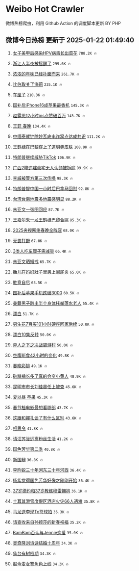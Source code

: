 # Weibo Hot Crawler 



微博热榜爬虫，利用 Github Action 的调度脚本更新 BY PHP 


## 微博今日热榜 更新于 2025-01-22 01:49:40 
1. [女子美甲后感染HPV病毒长出菜花](https://s.weibo.com/weibo?q=%23%E5%A5%B3%E5%AD%90%E7%BE%8E%E7%94%B2%E5%90%8E%E6%84%9F%E6%9F%93HPV%E7%97%85%E6%AF%92%E9%95%BF%E5%87%BA%E8%8F%9C%E8%8A%B1%23&t=31&band_rank=1&Refer=top) `788.2K 🔥` 

1. [浙江人半夜被摇醒了](https://s.weibo.com/weibo?q=%23%E6%B5%99%E6%B1%9F%E4%BA%BA%E5%8D%8A%E5%A4%9C%E8%A2%AB%E6%91%87%E9%86%92%E4%BA%86%23&t=31&band_rank=2&Refer=top) `299.6K 🔥` 

1. [浓浓的年味已经扑面而来](https://s.weibo.com/weibo?q=%23%E6%B5%93%E6%B5%93%E7%9A%84%E5%B9%B4%E5%91%B3%E5%B7%B2%E7%BB%8F%E6%89%91%E9%9D%A2%E8%80%8C%E6%9D%A5%23&t=31&band_rank=3&Refer=top) `261.7K 🔥` 

1. [比伯取关了海莉](https://s.weibo.com/weibo?q=%23%E6%AF%94%E4%BC%AF%E5%8F%96%E5%85%B3%E4%BA%86%E6%B5%B7%E8%8E%89%23&t=31&band_rank=4&Refer=top) `235.1K 🔥` 

1. [车厘子](https://s.weibo.com/weibo?q=%E8%BD%A6%E5%8E%98%E5%AD%90&t=31&band_rank=5&Refer=top) `210.3K 🔥` 

1. [国补后iPhone16成苹果最香机](https://s.weibo.com/weibo?q=%23%E5%9B%BD%E8%A1%A5%E5%90%8EiPhone16%E6%88%90%E8%8B%B9%E6%9E%9C%E6%9C%80%E9%A6%99%E6%9C%BA%23&t=31&band_rank=6&Refer=top) `145.3K 🔥` 

1. [赵露思12小时ins点赞破百万](https://s.weibo.com/weibo?q=%23%E8%B5%B5%E9%9C%B2%E6%80%9D12%E5%B0%8F%E6%97%B6ins%E7%82%B9%E8%B5%9E%E7%A0%B4%E7%99%BE%E4%B8%87%23&t=31&band_rank=7&Refer=top) `143.7K 🔥` 

1. [王菲 春晚](https://s.weibo.com/weibo?q=%E7%8E%8B%E8%8F%B2%20%E6%98%A5%E6%99%9A&t=31&band_rank=8&Refer=top) `134.4K 🔥` 

1. [中缅泰就铲除妙瓦底电诈窝点达成共识](https://s.weibo.com/weibo?q=%23%E4%B8%AD%E7%BC%85%E6%B3%B0%E5%B0%B1%E9%93%B2%E9%99%A4%E5%A6%99%E7%93%A6%E5%BA%95%E7%94%B5%E8%AF%88%E7%AA%9D%E7%82%B9%E8%BE%BE%E6%88%90%E5%85%B1%E8%AF%86%23&t=31&band_rank=9&Refer=top) `111.2K 🔥` 

1. [王鹤棣在巴黎穿上了道明寺皮肤](https://s.weibo.com/weibo?q=%E7%8E%8B%E9%B9%A4%E6%A3%A3%E5%9C%A8%E5%B7%B4%E9%BB%8E%E7%A9%BF%E4%B8%8A%E4%BA%86%E9%81%93%E6%98%8E%E5%AF%BA%E7%9A%AE%E8%82%A4&t=31&band_rank=10&Refer=top) `108.9K 🔥` 

1. [特朗普继续威胁TikTok](https://s.weibo.com/weibo?q=%23%E7%89%B9%E6%9C%97%E6%99%AE%E7%BB%A7%E7%BB%AD%E5%A8%81%E8%83%81TikTok%23&t=31&band_rank=11&Refer=top) `106.9K 🔥` 

1. [广西2幢违建豪宅无人认领被拆除](https://s.weibo.com/weibo?q=%23%E5%B9%BF%E8%A5%BF2%E5%B9%A2%E8%BF%9D%E5%BB%BA%E8%B1%AA%E5%AE%85%E6%97%A0%E4%BA%BA%E8%AE%A4%E9%A2%86%E8%A2%AB%E6%8B%86%E9%99%A4%23&t=31&band_rank=12&Refer=top) `99.9K 🔥` 

1. [李威被警方第三次传唤](https://s.weibo.com/weibo?q=%23%E6%9D%8E%E5%A8%81%E8%A2%AB%E8%AD%A6%E6%96%B9%E7%AC%AC%E4%B8%89%E6%AC%A1%E4%BC%A0%E5%94%A4%23&t=31&band_rank=13&Refer=top) `98.3K 🔥` 

1. [特朗普提中国一小时后巴拿马回怼](https://s.weibo.com/weibo?q=%23%E7%89%B9%E6%9C%97%E6%99%AE%E6%8F%90%E4%B8%AD%E5%9B%BD%E4%B8%80%E5%B0%8F%E6%97%B6%E5%90%8E%E5%B7%B4%E6%8B%BF%E9%A9%AC%E5%9B%9E%E6%80%BC%23&t=31&band_rank=14&Refer=top) `92.8K 🔥` 

1. [台湾台南地震多地震感明显](https://s.weibo.com/weibo?q=%E5%8F%B0%E6%B9%BE%E5%8F%B0%E5%8D%97%E5%9C%B0%E9%9C%87%E5%A4%9A%E5%9C%B0%E9%9C%87%E6%84%9F%E6%98%8E%E6%98%BE&t=31&band_rank=15&Refer=top) `88.2K 🔥` 

1. [朱亚文一张图回应](https://s.weibo.com/weibo?q=%23%E6%9C%B1%E4%BA%9A%E6%96%87%E4%B8%80%E5%BC%A0%E5%9B%BE%E5%9B%9E%E5%BA%94%23&t=31&band_rank=16&Refer=top) `87.7K 🔥` 

1. [王嘉尔朱一龙王鹤棣巴黎合照](https://s.weibo.com/weibo?q=%23%E7%8E%8B%E5%98%89%E5%B0%94%E6%9C%B1%E4%B8%80%E9%BE%99%E7%8E%8B%E9%B9%A4%E6%A3%A3%E5%B7%B4%E9%BB%8E%E5%90%88%E7%85%A7%23&t=31&band_rank=17&Refer=top) `85.3K 🔥` 

1. [2025央视网络春晚全阵容](https://s.weibo.com/weibo?q=%232025%E5%A4%AE%E8%A7%86%E7%BD%91%E7%BB%9C%E6%98%A5%E6%99%9A%E5%85%A8%E9%98%B5%E5%AE%B9%23&t=31&band_rank=18&Refer=top) `68.0K 🔥` 

1. [无畏打野](https://s.weibo.com/weibo?q=%23%E6%97%A0%E7%95%8F%E6%89%93%E9%87%8E%23&t=31&band_rank=19&Refer=top) `67.0K 🔥` 

1. [3类人吃车厘子需减量](https://s.weibo.com/weibo?q=%233%E7%B1%BB%E4%BA%BA%E5%90%83%E8%BD%A6%E5%8E%98%E5%AD%90%E9%9C%80%E5%87%8F%E9%87%8F%23&t=31&band_rank=20&Refer=top) `66.4K 🔥` 

1. [朱亚文晒婚戒](https://s.weibo.com/weibo?q=%23%E6%9C%B1%E4%BA%9A%E6%96%87%E6%99%92%E5%A9%9A%E6%88%92%23&t=31&band_rank=21&Refer=top) `65.7K 🔥` 

1. [胎儿在妈妈肚子里患上阑尾炎](https://s.weibo.com/weibo?q=%23%E8%83%8E%E5%84%BF%E5%9C%A8%E5%A6%88%E5%A6%88%E8%82%9A%E5%AD%90%E9%87%8C%E6%82%A3%E4%B8%8A%E9%98%91%E5%B0%BE%E7%82%8E%23&t=31&band_rank=22&Refer=top) `65.0K 🔥` 

1. [胜意自尽](https://s.weibo.com/weibo?q=%23%E8%83%9C%E6%84%8F%E8%87%AA%E5%B0%BD%23&t=31&band_rank=23&Refer=top) `63.5K 🔥` 

1. [国补后苹果手机跌破3000](https://s.weibo.com/weibo?q=%23%E5%9B%BD%E8%A1%A5%E5%90%8E%E8%8B%B9%E6%9E%9C%E6%89%8B%E6%9C%BA%E8%B7%8C%E7%A0%B43000%23&t=31&band_rank=24&Refer=top) `60.5K 🔥` 

1. [美籍男子趴出半个身体托举落水老人](https://s.weibo.com/weibo?q=%23%E7%BE%8E%E7%B1%8D%E7%94%B7%E5%AD%90%E8%B6%B4%E5%87%BA%E5%8D%8A%E4%B8%AA%E8%BA%AB%E4%BD%93%E6%89%98%E4%B8%BE%E8%90%BD%E6%B0%B4%E8%80%81%E4%BA%BA%23&t=31&band_rank=25&Refer=top) `55.4K 🔥` 

1. [漂白](https://s.weibo.com/weibo?q=%E6%BC%82%E7%99%BD&t=31&band_rank=26&Refer=top) `51.7K 🔥` 

1. [男生花7百买101小时硬座回家后续](https://s.weibo.com/weibo?q=%23%E7%94%B7%E7%94%9F%E8%8A%B17%E7%99%BE%E4%B9%B0101%E5%B0%8F%E6%97%B6%E7%A1%AC%E5%BA%A7%E5%9B%9E%E5%AE%B6%E5%90%8E%E7%BB%AD%23&t=31&band_rank=27&Refer=top) `50.0K 🔥` 

1. [漂白10集反转](https://s.weibo.com/weibo?q=%E6%BC%82%E7%99%BD10%E9%9B%86%E5%8F%8D%E8%BD%AC&t=31&band_rank=28&Refer=top) `50.0K 🔥` 

1. [异人之下之决战碧游村](https://s.weibo.com/weibo?q=%E5%BC%82%E4%BA%BA%E4%B9%8B%E4%B8%8B%E4%B9%8B%E5%86%B3%E6%88%98%E7%A2%A7%E6%B8%B8%E6%9D%91&t=31&band_rank=29&Refer=top) `50.0K 🔥` 

1. [空腹断食42小时的变化](https://s.weibo.com/weibo?q=%E7%A9%BA%E8%85%B9%E6%96%AD%E9%A3%9F42%E5%B0%8F%E6%97%B6%E7%9A%84%E5%8F%98%E5%8C%96&t=31&band_rank=30&Refer=top) `49.8K 🔥` 

1. [春晚彩排](https://s.weibo.com/weibo?q=%E6%98%A5%E6%99%9A%E5%BD%A9%E6%8E%92&t=31&band_rank=31&Refer=top) `49.1K 🔥` 

1. [砂糖橘吃多了真的会变小黄人](https://s.weibo.com/weibo?q=%23%E7%A0%82%E7%B3%96%E6%A9%98%E5%90%83%E5%A4%9A%E4%BA%86%E7%9C%9F%E7%9A%84%E4%BC%9A%E5%8F%98%E5%B0%8F%E9%BB%84%E4%BA%BA%23&t=31&band_rank=32&Refer=top) `48.9K 🔥` 

1. [昆明市市长刘佳晨任上被查](https://s.weibo.com/weibo?q=%23%E6%98%86%E6%98%8E%E5%B8%82%E5%B8%82%E9%95%BF%E5%88%98%E4%BD%B3%E6%99%A8%E4%BB%BB%E4%B8%8A%E8%A2%AB%E6%9F%A5%23&t=31&band_rank=33&Refer=top) `45.6K 🔥` 

1. [夏以昼 苹果](https://s.weibo.com/weibo?q=%E5%A4%8F%E4%BB%A5%E6%98%BC%20%E8%8B%B9%E6%9E%9C&t=31&band_rank=34&Refer=top) `45.3K 🔥` 

1. [春节档电影最想看哪部](https://s.weibo.com/weibo?q=%23%E6%98%A5%E8%8A%82%E6%A1%A3%E7%94%B5%E5%BD%B1%E6%9C%80%E6%83%B3%E7%9C%8B%E5%93%AA%E9%83%A8%23&t=31&band_rank=35&Refer=top) `43.7K 🔥` 

1. [这跟和娜扎谈了有什么区别](https://s.weibo.com/weibo?q=%E8%BF%99%E8%B7%9F%E5%92%8C%E5%A8%9C%E6%89%8E%E8%B0%88%E4%BA%86%E6%9C%89%E4%BB%80%E4%B9%88%E5%8C%BA%E5%88%AB&t=31&band_rank=36&Refer=top) `43.6K 🔥` 

1. [相思令](https://s.weibo.com/weibo?q=%E7%9B%B8%E6%80%9D%E4%BB%A4&t=31&band_rank=37&Refer=top) `41.8K 🔥` 

1. [请汪苏泷远离粉丝生活](https://s.weibo.com/weibo?q=%23%E8%AF%B7%E6%B1%AA%E8%8B%8F%E6%B3%B7%E8%BF%9C%E7%A6%BB%E7%B2%89%E4%B8%9D%E7%94%9F%E6%B4%BB%23&t=31&band_rank=38&Refer=top) `41.2K 🔥` 

1. [国色芳华第二季](https://s.weibo.com/weibo?q=%E5%9B%BD%E8%89%B2%E8%8A%B3%E5%8D%8E%E7%AC%AC%E4%BA%8C%E5%AD%A3&t=31&band_rank=39&Refer=top) `40.8K 🔥` 

1. [新国辩](https://s.weibo.com/weibo?q=%E6%96%B0%E5%9B%BD%E8%BE%A9&t=31&band_rank=40&Refer=top) `36.8K 🔥` 

1. [李昀锐三十年河东三十年河西](https://s.weibo.com/weibo?q=%E6%9D%8E%E6%98%80%E9%94%90%E4%B8%89%E5%8D%81%E5%B9%B4%E6%B2%B3%E4%B8%9C%E4%B8%89%E5%8D%81%E5%B9%B4%E6%B2%B3%E8%A5%BF&t=31&band_rank=41&Refer=top) `36.4K 🔥` 

1. [杨紫觉得国色芳华好像才刚刚开始](https://s.weibo.com/weibo?q=%23%E6%9D%A8%E7%B4%AB%E8%A7%89%E5%BE%97%E5%9B%BD%E8%89%B2%E8%8A%B3%E5%8D%8E%E5%A5%BD%E5%83%8F%E6%89%8D%E5%88%9A%E5%88%9A%E5%BC%80%E5%A7%8B%23&t=31&band_rank=42&Refer=top) `36.4K 🔥` 

1. [37岁德约和37岁教练穆雷拥抱](https://s.weibo.com/weibo?q=%2337%E5%B2%81%E5%BE%B7%E7%BA%A6%E5%92%8C37%E5%B2%81%E6%95%99%E7%BB%83%E7%A9%86%E9%9B%B7%E6%8B%A5%E6%8A%B1%23&t=31&band_rank=43&Refer=top) `36.1K 🔥` 

1. [土耳其滑雪度假区酒店火灾66人遇难](https://s.weibo.com/weibo?q=%23%E5%9C%9F%E8%80%B3%E5%85%B6%E6%BB%91%E9%9B%AA%E5%BA%A6%E5%81%87%E5%8C%BA%E9%85%92%E5%BA%97%E7%81%AB%E7%81%BE66%E4%BA%BA%E9%81%87%E9%9A%BE%23&t=31&band_rank=44&Refer=top) `35.8K 🔥` 

1. [马龙送李现To签球拍](https://s.weibo.com/weibo?q=%23%E9%A9%AC%E9%BE%99%E9%80%81%E6%9D%8E%E7%8E%B0To%E7%AD%BE%E7%90%83%E6%8B%8D%23&t=31&band_rank=45&Refer=top) `35.3K 🔥` 

1. [请查收来自孙颖莎的新春祝福](https://s.weibo.com/weibo?q=%23%E8%AF%B7%E6%9F%A5%E6%94%B6%E6%9D%A5%E8%87%AA%E5%AD%99%E9%A2%96%E8%8E%8E%E7%9A%84%E6%96%B0%E6%98%A5%E7%A5%9D%E7%A6%8F%23&t=31&band_rank=46&Refer=top) `35.2K 🔥` 

1. [BamBam否认与Jennie恋爱](https://s.weibo.com/weibo?q=%23BamBam%E5%90%A6%E8%AE%A4%E4%B8%8EJennie%E6%81%8B%E7%88%B1%23&t=31&band_rank=47&Refer=top) `35.0K 🔥` 

1. [吴奇隆刘诗诗结婚十周年](https://s.weibo.com/weibo?q=%23%E5%90%B4%E5%A5%87%E9%9A%86%E5%88%98%E8%AF%97%E8%AF%97%E7%BB%93%E5%A9%9A%E5%8D%81%E5%91%A8%E5%B9%B4%23&t=31&band_rank=48&Refer=top) `34.3K 🔥` 

1. [仙台有树档期](https://s.weibo.com/weibo?q=%23%E4%BB%99%E5%8F%B0%E6%9C%89%E6%A0%91%E6%A1%A3%E6%9C%9F%23&t=31&band_rank=49&Refer=top) `34.3K 🔥` 

1. [赵今麦女警角色上线](https://s.weibo.com/weibo?q=%E8%B5%B5%E4%BB%8A%E9%BA%A6%E5%A5%B3%E8%AD%A6%E8%A7%92%E8%89%B2%E4%B8%8A%E7%BA%BF&t=31&band_rank=50&Refer=top) `34.3K 🔥` 

